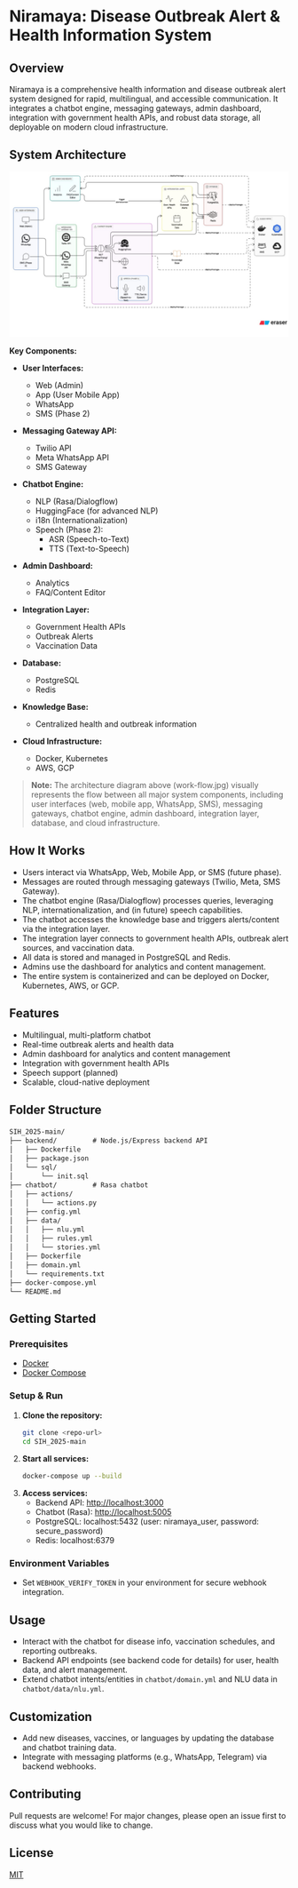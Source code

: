 # Niramaya: Disease Outbreak Alert & Health Information System

## Overview
Niramaya is a comprehensive health information and disease outbreak alert system designed for rapid, multilingual, and accessible communication. It integrates a chatbot engine, messaging gateways, admin dashboard, integration with government health APIs, and robust data storage, all deployable on modern cloud infrastructure.

## System Architecture

![System Architecture Diagram](work-flow.jpg)

**Key Components:**

- **User Interfaces:**
  - Web (Admin)
  - App (User Mobile App)
  - WhatsApp
  - SMS (Phase 2)

- **Messaging Gateway API:**
  - Twilio API
  - Meta WhatsApp API
  - SMS Gateway

- **Chatbot Engine:**
  - NLP (Rasa/Dialogflow)
  - HuggingFace (for advanced NLP)
  - i18n (Internationalization)
  - Speech (Phase 2):
    - ASR (Speech-to-Text)
    - TTS (Text-to-Speech)

- **Admin Dashboard:**
  - Analytics
  - FAQ/Content Editor

- **Integration Layer:**
  - Government Health APIs
  - Outbreak Alerts
  - Vaccination Data

- **Database:**
  - PostgreSQL
  - Redis

- **Knowledge Base:**
  - Centralized health and outbreak information

- **Cloud Infrastructure:**
  - Docker, Kubernetes
  - AWS, GCP

> **Note:** The architecture diagram above (work-flow.jpg) visually represents the flow between all major system components, including user interfaces (web, mobile app, WhatsApp, SMS), messaging gateways, chatbot engine, admin dashboard, integration layer, database, and cloud infrastructure.

## How It Works
- Users interact via WhatsApp, Web, Mobile App, or SMS (future phase).
- Messages are routed through messaging gateways (Twilio, Meta, SMS Gateway).
- The chatbot engine (Rasa/Dialogflow) processes queries, leveraging NLP, internationalization, and (in future) speech capabilities.
- The chatbot accesses the knowledge base and triggers alerts/content via the integration layer.
- The integration layer connects to government health APIs, outbreak alert sources, and vaccination data.
- All data is stored and managed in PostgreSQL and Redis.
- Admins use the dashboard for analytics and content management.
- The entire system is containerized and can be deployed on Docker, Kubernetes, AWS, or GCP.

## Features
- Multilingual, multi-platform chatbot
- Real-time outbreak alerts and health data
- Admin dashboard for analytics and content management
- Integration with government health APIs
- Speech support (planned)
- Scalable, cloud-native deployment

## Folder Structure
```
SIH_2025-main/
├── backend/         # Node.js/Express backend API
│   ├── Dockerfile
│   ├── package.json
│   └── sql/
│       └── init.sql
├── chatbot/         # Rasa chatbot
│   ├── actions/
│   │   └── actions.py
│   ├── config.yml
│   ├── data/
│   │   ├── nlu.yml
│   │   ├── rules.yml
│   │   └── stories.yml
│   ├── Dockerfile
│   ├── domain.yml
│   └── requirements.txt
├── docker-compose.yml
└── README.md
```

## Getting Started

### Prerequisites
- [Docker](https://www.docker.com/get-started)
- [Docker Compose](https://docs.docker.com/compose/)

### Setup & Run
1. **Clone the repository:**
   ```sh
   git clone <repo-url>
   cd SIH_2025-main
   ```
2. **Start all services:**
   ```sh
   docker-compose up --build
   ```
3. **Access services:**
   - Backend API: [http://localhost:3000](http://localhost:3000)
   - Chatbot (Rasa): [http://localhost:5005](http://localhost:5005)
   - PostgreSQL: localhost:5432 (user: niramaya_user, password: secure_password)
   - Redis: localhost:6379

### Environment Variables
- Set `WEBHOOK_VERIFY_TOKEN` in your environment for secure webhook integration.

## Usage
- Interact with the chatbot for disease info, vaccination schedules, and reporting outbreaks.
- Backend API endpoints (see backend code for details) for user, health data, and alert management.
- Extend chatbot intents/entities in `chatbot/domain.yml` and NLU data in `chatbot/data/nlu.yml`.

## Customization
- Add new diseases, vaccines, or languages by updating the database and chatbot training data.
- Integrate with messaging platforms (e.g., WhatsApp, Telegram) via backend webhooks.

## Contributing
Pull requests are welcome! For major changes, please open an issue first to discuss what you would like to change.

## License
[MIT](LICENSE)
